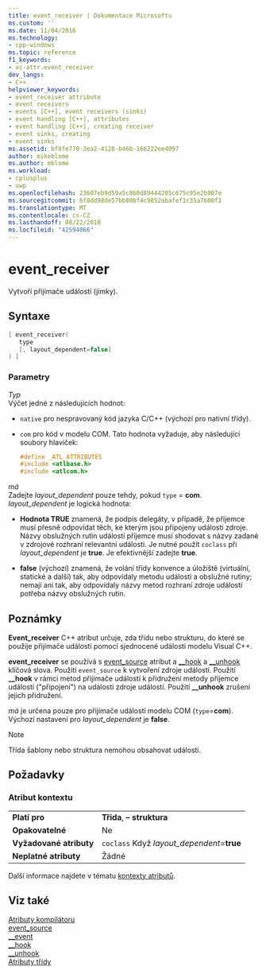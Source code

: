 ```yaml
---
title: event_receiver | Dokumentace Microsoftu
ms.custom: ''
ms.date: 11/04/2016
ms.technology:
- cpp-windows
ms.topic: reference
f1_keywords:
- vc-attr.event_receiver
dev_langs:
- C++
helpviewer_keywords:
- event_receiver attribute
- event receivers
- events [C++], event receivers (sinks)
- event handling [C++], attributes
- event handling [C++], creating receiver
- event sinks, creating
- event sinks
ms.assetid: bf8fe770-3ea2-4128-b46b-166222ee4097
author: mikeblome
ms.author: mblome
ms.workload:
- cplusplus
- uwp
ms.openlocfilehash: 23607eb9d59a5c860d89444205c675c95e2b907e
ms.sourcegitcommit: 6f8dd98de57bb80bf4c9852abafef1c35a7600f1
ms.translationtype: MT
ms.contentlocale: cs-CZ
ms.lasthandoff: 08/22/2018
ms.locfileid: "42594066"
---
```

# <a name="eventreceiver"></a>event_receiver

Vytvoří přijímače událostí (jímky).

## <a name="syntax"></a>Syntaxe

```cpp
[ event_receiver(
   type
   [, layout_dependent=false]
) ]
```

### <a name="parameters"></a>Parametry

*Typ*  
Výčet jedné z následujících hodnot:

- `native` pro nespravovaný kód jazyka C/C++ (výchozí pro nativní třídy).

- `com` pro kód v modelu COM. Tato hodnota vyžaduje, aby následující soubory hlaviček:

    ```cpp
    #define _ATL_ATTRIBUTES
    #include <atlbase.h>
    #include <atlcom.h>
    ```

*má*  
Zadejte *layout_dependent* pouze tehdy, pokud `type` = **com**. *layout_dependent* je logická hodnota:

- **Hodnota TRUE** znamená, že podpis delegáty, v případě, že příjemce musí přesně odpovídat těch, ke kterým jsou připojeny události zdroje. Názvy obslužných rutin událostí příjemce musí shodovat s názvy zadané v zdrojové rozhraní relevantní události. Je nutné použít `coclass` při *layout_dependent* je **true**. Je efektivnější zadejte **true**.

- **false** (výchozí) znamená, že volání třídy konvence a úložiště (virtuální, statické a další) tak, aby odpovídaly metodu události a obslužné rutiny; nemají ani tak, aby odpovídaly názvy metod rozhraní zdroje událostí potřeba názvy obslužných rutin.

## <a name="remarks"></a>Poznámky

**Event_receiver** C++ atribut určuje, zda třídu nebo strukturu, do které se použije přijímače událostí pomocí sjednocené události modelu Visual C++.

**event_receiver** se používá s [event_source](../windows/event-source.md) atribut a [__hook](../cpp/hook.md) a [__unhook](../cpp/unhook.md) klíčová slova. Použití `event_source` k vytvoření zdroje událostí. Použití **__hook** v rámci metod přijímače událostí k přidružení metody příjemce událostí ("připojení") na události zdroje událostí. Použití **__unhook** zrušení jejich přidružení.

*má* je určena pouze pro přijímače událostí modelu COM (`type`=**com**). Výchozí nastavení pro *layout_dependent* je **false**.

> [!NOTE]
> Třída šablony nebo struktura nemohou obsahovat události.

## <a name="requirements"></a>Požadavky

### <a name="attribute-context"></a>Atribut kontextu

|||
|-|-|
|**Platí pro**|**Třída**, **– struktura**|
|**Opakovatelné**|Ne|
|**Vyžadované atributy**|`coclass` Když *layout_dependent*=**true**|
|**Neplatné atributy**|Žádné|

Další informace najdete v tématu [kontexty atributů](../windows/attribute-contexts.md).

## <a name="see-also"></a>Viz také

[Atributy kompilátoru](../windows/compiler-attributes.md)  
[event_source](../windows/event-source.md)  
[__event](../cpp/event.md)  
[__hook](../cpp/hook.md)  
[__unhook](../cpp/unhook.md)  
[Atributy třídy](../windows/class-attributes.md)  